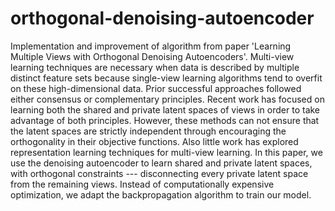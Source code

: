 # orthogonal-denoising-autoencoder
Implementation and improvement of algorithm from paper 'Learning Multiple Views with Orthogonal Denoising Autoencoders'. Multi-view learning techniques are necessary when data is described by multiple distinct feature sets because single-view learning algorithms tend to overfit on these high-dimensional data. Prior successful approaches followed either consensus or complementary principles. Recent work has focused on learning both the shared and private latent spaces of views in order to take advantage of both principles. However, these methods can not ensure that the latent spaces are strictly independent through encouraging the orthogonality in their objective functions. Also little work has explored representation learning techniques for multi-view learning. In this paper, we use the denoising autoencoder to learn shared and private latent spaces, with orthogonal constraints --- disconnecting every private latent space from the remaining views. Instead of computationally expensive optimization, we adapt the backpropagation algorithm to train our model.

